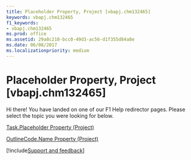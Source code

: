 ```yaml
---
title: Placeholder Property, Project [vbapj.chm132465]
keywords: vbapj.chm132465
f1_keywords:
- vbapj.chm132465
ms.prod: office
ms.assetid: 29a8c210-bcc0-49d3-ac56-d1f355d84a8e
ms.date: 06/08/2017
ms.localizationpriority: medium
---
```



# Placeholder Property, Project [vbapj.chm132465]

Hi there! You have landed on one of our F1 Help redirector pages. Please select the topic you were looking for below.

[Task.Placeholder Property (Project)](https://msdn.microsoft.com/library/aceb419b-58de-11b2-4610-c1aeb41890d5%28Office.15%29.aspx)

[OutlineCode.Name Property (Project)](https://msdn.microsoft.com/library/b4814e58-2efd-18aa-4018-eb883fc64afa%28Office.15%29.aspx)

[!include[Support and feedback](~/includes/feedback-boilerplate.md)]